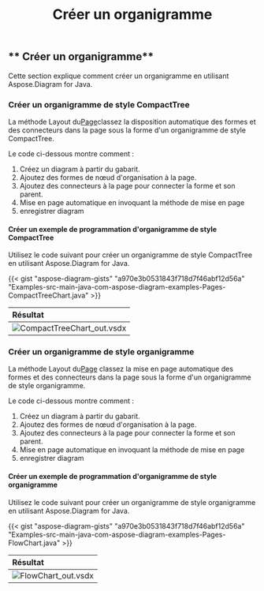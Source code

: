 ﻿---
title: Créer un organigramme
type: docs
weight: 100
url: /fr/java/create-organization-chart/
description: Cette section explique comment créer un organigramme en utilisant Aspose.Diagram for Java.
---
## ** Créer un organigramme**
Cette section explique comment créer un organigramme en utilisant Aspose.Diagram for Java.
### **Créer un organigramme de style CompactTree**
 La méthode Layout du[Page](https://reference.aspose.com/diagram/java/com.aspose.diagram/Page)classez la disposition automatique des formes et des connecteurs dans la page sous la forme d'un organigramme de style CompactTree.

Le code ci-dessous montre comment :

1. Créez un diagram à partir du gabarit.
1. Ajoutez des formes de nœud d'organisation à la page.
1. Ajoutez des connecteurs à la page pour connecter la forme et son parent.
1. Mise en page automatique en invoquant la méthode de mise en page
1. enregistrer diagram
#### **Créer un exemple de programmation d'organigramme de style CompactTree**
Utilisez le code suivant pour créer un organigramme de style CompactTree en utilisant Aspose.Diagram for Java.

{{< gist "aspose-diagram-gists" "a970e3b0531843f718d7f46abf12d56a" "Examples-src-main-java-com-aspose-diagram-examples-Pages-CompactTreeChart.java" >}}

|**Résultat**|
|:- |
|![CompactTreeChart_out.vsdx](CompactTreeChart.png)|

### **Créer un organigramme de style organigramme**
 La méthode Layout du[Page](https://reference.aspose.com/diagram/java/com.aspose.diagram/Page) classez la mise en page automatique des formes et des connecteurs dans la page sous la forme d'un organigramme de style organigramme.

Le code ci-dessous montre comment :

1. Créez un diagram à partir du gabarit.
1. Ajoutez des formes de nœud d'organisation à la page.
1. Ajoutez des connecteurs à la page pour connecter la forme et son parent.
1. Mise en page automatique en invoquant la méthode de mise en page
1. enregistrer diagram
#### **Créer un exemple de programmation d'organigramme de style organigramme**
Utilisez le code suivant pour créer un organigramme de style organigramme en utilisant Aspose.Diagram for Java.

{{< gist "aspose-diagram-gists" "a970e3b0531843f718d7f46abf12d56a" "Examples-src-main-java-com-aspose-diagram-examples-Pages-FlowChart.java" >}}

|**Résultat**|
|:- |
|![FlowChart_out.vsdx](FlowChart.png)|
